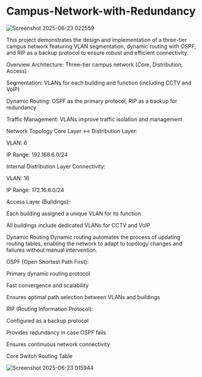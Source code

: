 # Campus-Network-with-Redundancy

![Screenshot 2025-06-23 022559](https://github.com/user-attachments/assets/a0af8b10-b2c2-442d-9133-c0e935e45a0c)

This project demonstrates the design and implementation of a three-tier campus network featuring VLAN segmentation, dynamic routing with OSPF, and RIP as a backup protocol to ensure robust and efficient connectivity.

Overview
Architecture: Three-tier campus network (Core, Distribution, Access)

Segmentation: VLANs for each building and function (including CCTV and VoIP)

Dynamic Routing: OSPF as the primary protocol, RIP as a backup for redundancy

Traffic Management: VLANs improve traffic isolation and management

Network Topology
Core Layer ↔ Distribution Layer:

VLAN: 6

IP Range: 192.168.6.0/24

Internal Distribution Layer Connectivity:

VLAN: 16

IP Range: 172.16.6.0/24

Access Layer (Buildings):

Each building assigned a unique VLAN for its function

All buildings include dedicated VLANs for CCTV and VoIP

Dynamic Routing
Dynamic routing automates the process of updating routing tables, enabling the network to adapt to topology changes and failures without manual intervention.

OSPF (Open Shortest Path First):

Primary dynamic routing protocol

Fast convergence and scalability

Ensures optimal path selection between VLANs and buildings

RIP (Routing Information Protocol):

Configured as a backup protocol

Provides redundancy in case OSPF fails

Ensures continuous network connectivity

Core Switch Routing Table

![Screenshot 2025-06-23 015944](https://github.com/user-attachments/assets/e9efdf12-455b-4c3d-bf4c-4969f2606d28)

